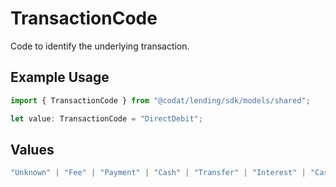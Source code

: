 # TransactionCode

Code to identify the underlying transaction.

## Example Usage

```typescript
import { TransactionCode } from "@codat/lending/sdk/models/shared";

let value: TransactionCode = "DirectDebit";
```

## Values

```typescript
"Unknown" | "Fee" | "Payment" | "Cash" | "Transfer" | "Interest" | "Cashback" | "Cheque" | "DirectDebit" | "Purchase" | "StandingOrder" | "Adjustment" | "Credit" | "Other" | "NotSupported"
```